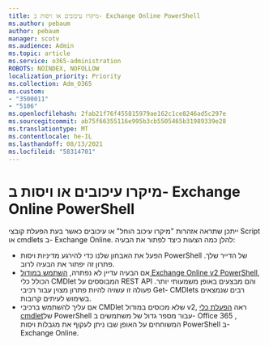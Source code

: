 ```yaml
---
title: מיקרו עיכובים או ויסות ב- Exchange Online PowerShell
ms.author: pebaum
author: pebaum
manager: scotv
ms.audience: Admin
ms.topic: article
ms.service: o365-administration
ROBOTS: NOINDEX, NOFOLLOW
localization_priority: Priority
ms.collection: Adm_O365
ms.custom:
- "3500011"
- "5106"
ms.openlocfilehash: 2fab21f76f455815979ae162c1ce8246ad5c297e
ms.sourcegitcommit: ab75f66355116e995b3cb5505465b31989339e28
ms.translationtype: MT
ms.contentlocale: he-IL
ms.lasthandoff: 08/13/2021
ms.locfileid: "58314701"
---
```

# <a name="micro-delays-or-throttling-in-exchange-online-powershell"></a>מיקרו עיכובים או ויסות ב- Exchange Online PowerShell

ייתכן שתראה אזהרות "מיקרו עיכוב הוחל" או עיכובים כאשר בעת הפעלת קובצי Script או cmdlets ב- Exchange Online. להלן כמה הצעות כיצד לפתור את הבעיה:

- הפעל את האבחון שלנו כדי להירגע מדיניות ויסות PowerShell של הדייר שלך. פתרון זה יפתור את הבעיה לרוב.
- אם הבעיה עדיין לא נפתרה, [השתמש במודול Exchange Online v2 PowerShell](https://docs.microsoft.com/powershell/exchange/exchange-online/exchange-online-powershell-v2/exchange-online-powershell-v2?view=exchange-ps&preserve-view=true), הכולל כלי CMDlet המבוססים על REST API והם מבצעים באופן משמעותי יותר. פעולה זו עשויה להיות פתרון מצוין עבור רכיבי Get- CMDlets רבים שנמצאים בשימוש לעיתים קרובות.
- אם עליך להשתמש ברכיבי CMDlet שלא מכוסים במודול v2, ראה [הפעלת כלי cmdlet](https://techcommunity.microsoft.com/t5/exchange-team-blog/updated-running-powershell-cmdlets-for-large-numbers-of-users-in/ba-p/1000628#)של PowerShell עבור מספר גדול של משתמשים ב- Office 365 , המשוחחים על האופן שבו ניתן לעקוף את מגבלות ויסות PowerShell ב- Exchange Online.
